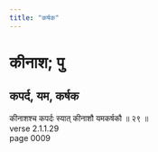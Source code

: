 ```yaml
---
title: "कर्षक"
---
```


# कीनाश; पु
## कपर्द, यम, कर्षक
कीनाशश्च कपर्दः स्यात् कीनाशौ यमकर्षकौ ॥ २९ ॥<br />verse 2.1.1.29<br />page 0009

